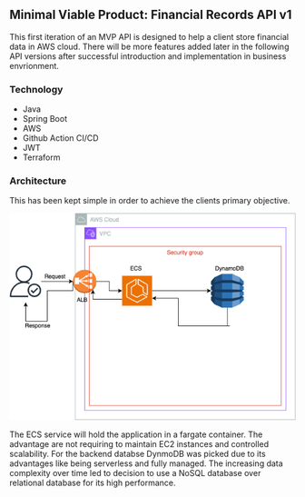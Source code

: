 ## Minimal Viable Product: Financial Records API v1

This first iteration of an MVP API is designed to help a client store financial data in AWS cloud. There will be more features added later in the following API versions after successful introduction and implementation in business envrionment.  
 
### Technology 
<ul>
   <li>Java</li>
   <li>Spring Boot</li>
   <li>AWS</li>
   <li>Github Action CI/CD</li>
   <li>JWT</li>
   <li>Terraform</li>
</ul>

### Architecture

This has been kept simple in order to achieve the clients primary objective. 

![Alt text](aws.png)

The ECS service will hold the application in a fargate container. The advantage are not requiring to maintain EC2 instances and controlled scalability. For the backend databse DynmoDB was picked due to its advantages like being serverless and fully managed. The increasing data complexity over time led to decision to use a NoSQL database over relational database for its high performance.

